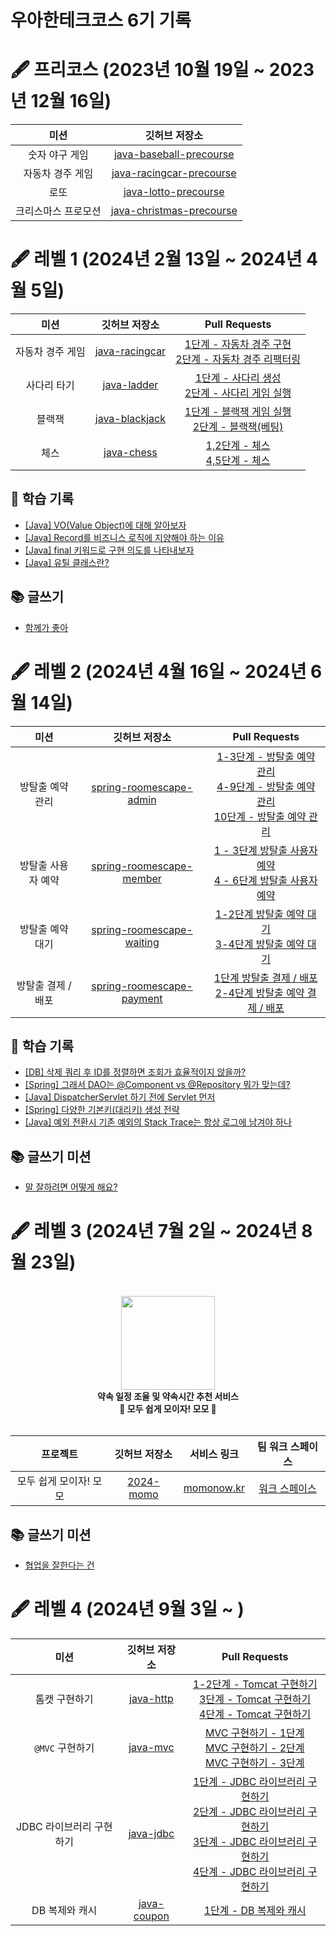# 우아한테크코스 6기 기록
# 🖋️ 프리코스 (2023년 10월 19일 ~ 2023년 12월 16일)
| 미션             | 깃허브 저장소                                                                                    |
| :---------------: | :------------------------------------------------------------------------------------------: |
| 숫자 야구 게임        | [java-baseball-precourse](https://github.com/ikjo39/java-baseball-6/tree/ikjo39)           |
| 자동차 경주 게임       | [java-racingcar-precourse](https://github.com/ikjo39/java-racingcar-6/tree/ikjo39)         |
| 로또             | [java-lotto-precourse](https://github.com/ikjo39/java-lotto-6/tree/ikjo39)                 |
| 크리스마스 프로모션      | [java-christmas-precourse](https://github.com/ikjo39/java-christmas-precourse/tree/ikjo39) |

# 🖋️ 레벨 1 (2024년 2월 13일 ~ 2024년 4월 5일)
| 미션        | 깃허브 저장소                                                                     | Pull Requests                                                                                                                                             |
| :---------: | :---------------------------------------------------------------------------: | :---------------------------------------------------------------------------------------------------------------------------------------------------------: |
| 자동차 경주 게임 | [java-racingcar](https://github.com/woowacourse/java-racingcar/tree/ikjo39) | [1단계 - 자동차 경주 구현](https://github.com/woowacourse/java-racingcar/pull/717)</br>[2단계 - 자동차 경주 리팩터링](https://github.com/woowacourse/java-racingcar/pull/758) |
| 사다리 타기    | [java-ladder](https://github.com/woowacourse/java-ladder/tree/ikjo39)       | [1단계 - 사다리 생성](https://github.com/woowacourse/java-ladder/pull/306)</br>[2단계 - 사다리 게임 실행](https://github.com/woowacourse/java-ladder/pull/375)            |
| 블랙잭       | [java-blackjack](https://github.com/woowacourse/java-blackjack/tree/ikjo39) | [1단계 - 블랙잭 게임 실행](https://github.com/woowacourse/java-blackjack/pull/661)</br>[2단계 - 블랙잭(베팅)](https://github.com/woowacourse/java-blackjack/pull/698)     |
| 체스        | [java-chess](https://github.com/woowacourse/java-chess/tree/ikjo39)         | [1,2단계 - 체스](https://github.com/woowacourse/java-chess/pull/710)</br>[4,5단계 - 체스](https://github.com/woowacourse/java-chess/pull/805)                     |

## 🚀 학습 기록
- [[Java] VO(Value Object)에 대해 알아보자](https://velog.io/@ikjo39/VOValue-Object에-대해-알아보자)
- [[Java] Record를 비즈니스 로직에 지양해야 하는 이유](https://velog.io/@ikjo39/Record를-비즈니스-로직에-지양해야-하는-이유)
- [[Java] final 키워드로 구현 의도를 나타내보자](https://velog.io/@ikjo39/Java-final-키워드로-구현-의도를-나타내기)
- [[Java] 유틸 클래스란?](https://velog.io/@ikjo39/유틸-클래스란)

## 📚 글쓰기
- [함께가 좋아](https://github.com/ikjo39/woowa-writing/blob/lv1/level1.md)

# 🖋️ 레벨 2 (2024년 4월 16일 ~ 2024년 6월 14일)

| 미션          | 깃허브 저장소                                                                                           | Pull Requests                                                                                                                                                                                                                                                        |
| :-----------: | :-------------------------------------------------------------------------------------------------: | :--------------------------------------------------------------------------------------------------------------------------------------------------------------------------------------------------------------------------------------------------------------------: |
| 방탈출 예약 관리   | [spring-roomescape-admin](https://github.com/woowacourse/spring-roomescape-admin/tree/ikjo39)     | [1-3단계 - 방탈출 예약 관리](https://github.com/woowacourse/spring-roomescape-admin/pull/13)</br>[4-9단계 - 방탈출 예약 관리](https://github.com/woowacourse/spring-roomescape-admin/pull/123)</br>[10단계 - 방탈출 예약 관리](https://github.com/woowacourse/spring-roomescape-admin/pull/174) |
| 방탈출 사용자 예약  | [spring-roomescape-member](https://github.com/woowacourse/spring-roomescape-member/tree/ikjo39)   | [1 - 3단계 방탈출 사용자 예약](https://github.com/woowacourse/spring-roomescape-member/pull/10)</br>[4 - 6단계 방탈출 사용자 예약](https://github.com/woowacourse/spring-roomescape-member/pull/101)                                                                                     |
| 방탈출 예약 대기   | [spring-roomescape-waiting](https://github.com/woowacourse/spring-roomescape-waiting/tree/ikjo39) | [1-2단계 방탈출 예약 대기](https://github.com/woowacourse/spring-roomescape-waiting/pull/19)</br>[3-4단계 방탈출 예약 대기](https://github.com/woowacourse/spring-roomescape-waiting/pull/106)                                                                                         |
| 방탈출 결제 / 배포 | [spring-roomescape-payment](https://github.com/woowacourse/spring-roomescape-payment/tree/ikjo39) | [1단계 방탈출 결제 / 배포](https://github.com/woowacourse/spring-roomescape-payment/pull/35)</br>[2-4단계 방탈출 예약 결제 / 배포](https://github.com/woowacourse/spring-roomescape-payment/pull/110)                                                                                    |

## 🚀 학습 기록
- [[DB] 삭제 쿼리 후 ID를 정렬하면 조회가 효율적이지 않을까?](https://velog.io/@ikjo39/delete-후-id-재정렬-효율적)
- [[Spring] 그래서 DAO는 @Component vs @Repository 뭐가 맞는데?](https://velog.io/@ikjo39/Spring-그래서-DAO는-Component-vs-Repository-뭐가-맞는데)
- [[Java] DispatcherServlet 하기 전에 Servlet 먼저](https://velog.io/@ikjo39/Java-DispatcherServlet-하기-전에-Servlet-먼저)
- [[Spring] 다양한 기본키(대리키) 생성 전략](https://velog.io/@ikjo39/Spring-다양한-기본키대리키-생성-전략)
- [[Java] 예외 전환시 기존 예외의 Stack Trace는 항상 로그에 남겨야 하나](https://velog.io/@ikjo39/예외-전환시-Stack-Trace는-로그에-항상-있어야할까)

## 📚 글쓰기 미션
- [말 잘하려면 어떻게 해요?](https://github.com/ikjo39/woowa-writing/blob/ikjo39/level2.md)
# 🖋️ 레벨 3 (2024년 7월 2일 ~ 2024년 8월 23일)
<div align="center">
<br>
<img src="https://velog.velcdn.com/images/ikjo39/post/9597bf97-b5ee-4065-b3c9-17e8bc096e04/image.png" width="150px" alt"모모 로고"/>
<br>
<b> 약속 일정 조율 및 약속시간 추천 서비스 <br>
🍑 모두 쉽게 모이자! 모모 🍑</b>
<br>
<br>
</div>

| 프로젝트          | 깃허브 저장소                                                     | 서비스 링크                           | 팀 워크 스페이스                                                                                 |
| :-------------: | :-----------------------------------------------------------: | :--------------------------------: | :-----------------------------------------------------------------------------------------: |
| 모두 쉽게 모이자! 모모 | [2024-momo](https://github.com/woowacourse-teams/2024-momo) | [momonow.kr](https://momonow.kr) | [워크 스페이스](https://paper-mass-5ff.notion.site/momo-706f061b3c374f2d8f90cb8b0aabc445?pvs=4) |
## 📚 글쓰기 미션
- [협업을 잘한다는 건](https://github.com/ikjo39/woowa-writing/blob/ikjo39/level3.md)
# 🖋️ 레벨 4 (2024년 9월 3일 ~ )

| 미션              | 깃허브 저장소                                                               | Pull Requests                                                                                                                                                                                                                                                                                                        |
| :---------------: | :---------------------------------------------------------------------: | :--------------------------------------------------------------------------------------------------------------------------------------------------------------------------------------------------------------------------------------------------------------------------------------------------------------------: |
| 톰캣 구현하기         | [java-http](https://github.com/woowacourse/java-http/tree/ikjo39)     | [1-2단계 - Tomcat 구현하기](https://github.com/woowacourse/java-http/pull/588)<br>[3단계 - Tomcat 구현하기](https://github.com/woowacourse/java-http/pull/613)<br>[4단계 - Tomcat 구현하기](https://github.com/woowacourse/java-http/pull/729)                                                                                         |
| `@MVC` 구현하기     | [java-mvc](https://github.com/woowacourse/java-mvc/tree/ikjo39)       | [MVC 구현하기 - 1단계](https://github.com/woowacourse/java-mvc/pull/656)<br> [MVC 구현하기 - 2단계](https://github.com/woowacourse/java-mvc/pull/756)<br>[MVC 구현하기 - 3단계](https://github.com/woowacourse/java-mvc/pull/863)                                                                                                      |
| JDBC 라이브러리 구현하기 | [java-jdbc](https://github.com/woowacourse/java-jdbc/tree/ikjo39)     | [1단계 - JDBC 라이브러리 구현하기](https://github.com/woowacourse/java-jdbc/pull/644)<br>[2단계 - JDBC 라이브러리 구현하기](https://github.com/woowacourse/java-jdbc/pull/731)<br>[3단계 - JDBC 라이브러리 구현하기](https://github.com/woowacourse/java-jdbc/pull/831)<br>[4단계 - JDBC 라이브러리 구현하기](https://github.com/woowacourse/java-jdbc/pull/916) |
| DB 복제와 캐시       | [java-coupon](https://github.com/woowacourse/java-coupon/tree/ikjo39) | [1단계 - DB 복제와 캐시](https://github.com/woowacourse/java-coupon/pull/27)                                                                                                                                                                                                                                                |
